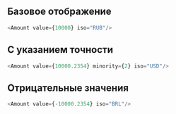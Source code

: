 Базовое отображение
--------------
```js
<Amount value={10000} iso="RUB"/>
```

С указанием точности
--------------
```js
<Amount value={10000.2354} minority={2} iso="USD"/>
```

Отрицательные значения
--------------
```js
<Amount value={-10000.2354} iso="BRL"/>
```